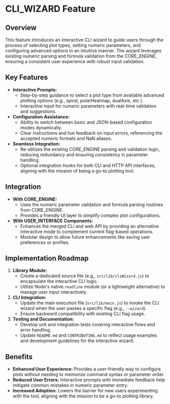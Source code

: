 # CLI_WIZARD Feature

## Overview
This feature introduces an interactive CLI wizard to guide users through the process of selecting plot types, setting numeric parameters, and configuring advanced options in an intuitive manner. The wizard leverages existing numeric parsing and formula validation from the CORE_ENGINE, ensuring a consistent user experience with robust input validation.

## Key Features
- **Interactive Prompts:**
  - Step-by-step guidance to select a plot type from available advanced plotting options (e.g., spiral, polarHeatmap, dualAxis, etc.).
  - Interactive input for numeric parameters with real-time validation and suggestions.
- **Configuration Assistance:**
  - Ability to switch between basic and JSON-based configuration modes dynamically.
  - Clear instructions and live feedback on input errors, referencing the accepted numeric formats and NaN aliases.
- **Seamless Integration:**
  - Re-utilizes the existing CORE_ENGINE parsing and validation logic, reducing redundancy and ensuring consistency in parameter handling.
  - Optional integration hooks for both CLI and HTTP API interfaces, aligning with the mission of being a go-to plotting tool.

## Integration
- **With CORE_ENGINE:**
  - Uses the numeric parameter validation and formula parsing routines from CORE_ENGINE.
  - Provides a friendly UI layer to simplify complex plot configurations.
- **With USER_INTERFACE Components:**
  - Enhances the merged CLI and web API by providing an alternative interactive mode to complement current flag-based operations.
  - Modular design to allow future enhancements like saving user preferences or profiles.

## Implementation Roadmap
1. **Library Module:**
   - Create a dedicated source file (e.g., `src/lib/cliWizard.js`) to encapsulate the interactive CLI logic.
   - Utilize Node's native `readline` module (or a lightweight alternative) to manage user input interactively.
2. **CLI Integration:**
   - Update the main execution file (`src/lib/main.js`) to invoke the CLI wizard when the user passes a specific flag (e.g., `--wizard`).
   - Ensure backward compatibility with existing CLI flag usage.
3. **Testing and Documentation:**
   - Develop unit and integration tests covering interactive flows and error handling.
   - Update `README.md` and `CONTRIBUTING.md` to reflect usage examples and development guidelines for the interactive wizard.

## Benefits
- **Enhanced User Experience:** Provides a user-friendly way to configure plots without needing to memorize command syntax or parameter order.
- **Reduced User Errors:** Interactive prompts with immediate feedback help mitigate common mistakes in numeric parameter entry.
- **Increased Adoption:** Lowers the barrier for new users experimenting with the tool, aligning with the mission to be a go-to plotting library.
